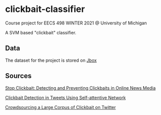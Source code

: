 # clickbait-classifier
Course project for EECS 498 WINTER 2021 @ University of Michigan

A SVM based "clickbait" classifier. 

## Data

The dataset for the project is stored on [Jbox](https://jbox.sjtu.edu.cn:10081/v2/delivery/data/3b6bfebc7b254f98bfe5754bd5f1eb09/corpus-webis-clickbait-16.zip?dup_t=1614218615229)

## Sources

[Stop Clickbait: Detecting and Preventing Clickbaits in Online News Media](https://arxiv.org/pdf/1610.09786.pdf)

[Clickbait Detection in Tweets Using Self-attentive Network](https://arxiv.org/pdf/1710.05364.pdf)

[Crowdsourcing a Large Corpus of Clickbait on Twitter](https://www.aclweb.org/anthology/C18-1127.pdf)

